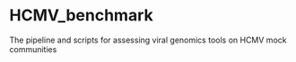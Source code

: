 # HCMV_benchmark
The pipeline and scripts for assessing viral genomics tools on HCMV mock communities
